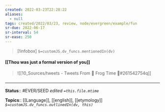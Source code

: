 ```yaml
---
created: 2022-03-23T22:28:22 
aliases:
  - null
tags: created/2022/03/23, review, node/evergreen/example/fun
sr-due: 2022-06-17
sr-interval: 54
sr-ease: 250
---
```

> [!infobox]
`$=customJS.dv_funcs.mentionedIn(dv)`

#### [[Thou was just a formal version of you]] 

> ![[10_Sources/tweets - Tweets From 🐸 Frog Time 🐸#261542754q]]

### <hr class="footnote"/>

**Status**:: #EVER/SEED 
*edited `=this.file.mtime`*

**Topics**:: [[Language]], [[english]], [[etymology]]
*`$=customJS.dv_funcs.outlinedIn(dv, this)`*
